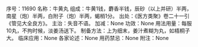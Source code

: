 序号：11690
名称：牛黄丸
组成：牛黄1钱，麝香半钱，辰砂（以上并研）半两，南星（炮）半两，白附子（炮）半两，蝎梢1分。
出处：《医方类聚》卷二十一引《管见大全良方》。
主治：失音不语。
加减：None
功效：None
用法用量：每服10丸，不拘时候，淡姜汤送下。
制备方法：上为细末，姜汁煮糊为丸，如梧桐子大。
临床应用：None
各家论述：None
用药禁忌：None
附注：None
